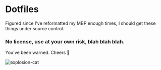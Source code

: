 # Dotfiles

Figured since I've reformatted my MBP enough times, I should get these things under source control.

### No license, use at your own risk, blah blah blah.

You've been warned. Cheers 🍺

![explosion-cat](http://hripak.s3.amazonaws.com/img/explosion-cat.gif)
